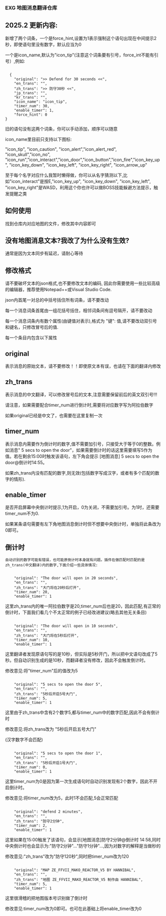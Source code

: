 ### EXG 地图消息翻译仓库 ###

## 2025.2 更新内容:

新增了两个词条，一个是force_hint,设置为1表示强制这个语句出现在中间提示2秒，即使语句里没有数字，默认应当为0

一个是icon_name,默认为"icon_tip"(注意这个词条要有引号，force_int不能有引号）,例如:
<pre><code>
  {
    "original": ">> Defend for 30 seconds <<",
    "en_trans": "",
    "zh_trans": ">> 防守30秒 <<",
    "jp_trans": "",
    "kr_trans": "",
    "icon_name": "icon_tip",
    "timer_num": 30,
    "enable_timer": 1,
    "force_hint": 0
}
</code></pre>  
旧的语句没有这两个词条，你可以手动添加，顺序可以随意

icon_name里目前只支持以下图标:

"icon_tip", "icon_caution", "icon_alert","icon_alert_red", "icon_skull","icon_no", "icon_run","icon_interact","icon_door","icon_button","icon_fire","icon_key_up", "icon_key_down", "icon_key_left", "icon_key_right", "icon_arrow_up"

至于每个名字对应什么我暂时懒得做，你可以从名字猜测以下,比如"icon_interact"是按E,"icon_key_up", "icon_key_down", "icon_key_left", "icon_key_right"是WASD，利用这个你也许可以做BOSS技能躲避方法提示，触发提醒之类

## 如何使用
  找到仓库内对应地图的文件，修改其中内容即可
## 没有地图消息文本?我改了为什么没有生效?
  通常是因为文本同步有延迟，请耐心等待
## 修改格式
  请不要破坏文本的json格式,也不要修改文本的编码, 因此你需要使用一些比较高级的编辑器，推荐使用Notepad++或Visual Studio Code.

  json内首尾一对总的中括号括住所有词条，请不要改动

  每一个消息词条首尾由一组花括号括住，相邻词条间有逗号隔开，请不要改动

  每一个消息词条内有数个属性(由键值对表示),格式为  "键": 值,请不要改动双引号和键名，只修改冒号后的值.

  每一个条目内包含以下属性
## original
  表示消息的原始文本，请不要修改！！即使原文本有误，也请在下面的翻译内修改
## zh_trans
  表示消息的中文翻译，可以修改冒号后的文本,注意需要保留前后的英文双引号!!!

  请注意，如果需要配合timer_num进行倒计时,需要将对应数字写为阿拉伯数字

  如果original已经是中文了，也需要在这里复制一次
## timer_num
  表示消息内需要作为倒计时的数字,值不需要加引号，只接受大于等于0的整数。例如消息" 5 secs to open the door"，如果需要倒计时的话这里需要填写5作为值。若在剩余15:00时触发该语句，左下角会提示 [地图消息] 5 secs to open the door@倒计时14:55。

  如果zh_trans内没有匹配的数字,则无效(包括数字写成汉字，或者有多个匹配的数字的情形).
## enable_timer
  是否开启屏幕中央倒计时提示,1为开启，0为关闭，不需要加引号。为1时，还需要timer_num不为0.

  如果某条语句需要有左下角地图消息倒计时但不想要中央倒计时，单独将此条改为0即可。
## 倒计时
    自动识别的数字可能有错误，也可能原倒计时本身就有问题。插件在做匹配时匹配的是zh_trans(中文翻译)内的数字,下面介绍一些具体情况:
<pre><code>
    "original": "The door will open in 20 seconds",
    "en_trans": "",
    "zh_trans": "大门将在20秒后打开",
    "timer_num": 20,
    "enable_timer": 1
</code></pre>
  这里zh_trans内的唯一阿拉伯数字是20,timer_num后也是20，因此匹配,有正常的倒计时，下面我们看几个不太正常的例子已经改进建议(略去其他无关条目)
  <pre><code>    
    "original": "The door will open in 10 seconds",
    "en_trans": "",
    "zh_trans": "大门将在5秒后打开",
    "timer_num": 10,
    "enable_timer": 1
</code></pre>  
这里翻译者发现原语句写的是10秒，但实际是5秒开门，所以把中文语句改成了5秒。但自动识别生成的是10秒，而翻译者没有修改，因此不会触发倒计时。

修改意见:将"timer_num"后的值改为5
  <pre><code>    
    "original": "5 secs to open the door 5",
    "en_trans": "",
    "zh_trans": "5秒后开启5号大门",
    "timer_num": 5,
    "enable_timer": 1
</code></pre>  
这里由于zh_trans中含有2个数字5,都与timer_num中的数字匹配,因此不会有倒计时

修改意见:将zh_trans改为 "5秒后开启五号大门"

(汉字数字不会匹配)
  <pre><code>    
    "original": "5 secs to open the door 1",
    "en_trans": "",
    "zh_trans": "5秒后开启1号大门",
    "timer_num": 0,
    "enable_timer": 1
</code></pre>  
这里timer_num为0是因为第一次生成语句时自动识别发现有2个数字，因此不开启倒计时。

修改意见:将timer_num改为5，此时1不会匹配,5会正常匹配

  <pre><code>    
    "original": "defend 2 minutes",
    "en_trans": "",
    "zh_trans": "防守2分钟",
    "timer_num": 2,
    "enable_timer": 1
</code></pre>  
这里如果在15:00触发了该语句，会显示[地图消息]防守2分钟@倒计时 14:58,同时中央倒计时也会显示为:"防守2分钟"..."防守1分钟"...,因为对数字的解释是当做秒的

修改意见:"zh_trans"改为"防守120秒",同时把timer_num改为120
  <pre><code>    
    "original": "MAP ZE_FFVII_MAKO_REACTOR_V5 BY HANNIBAL",
    "en_trans": "",
    "zh_trans": "地图 ZE_FFVII_MAKO_REACTOR_V5 制作由 HANNIBAL",
    "timer_num": 5,
    "enable_timer": 1
</code></pre>  

这里很滑稽的把地图版本号识别做了倒计时

修改意见:timer_num改为0即可。也可在此基础上将enable_timer改为0
